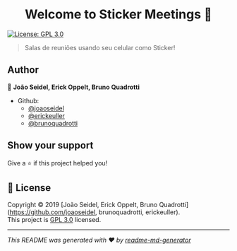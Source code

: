 <h1 align="center">Welcome to Sticker Meetings 👋</h1>
<p>
  <a href="https://github.com/erickeuller/sticker-meetings/blob/master/LICENSE" target="_blank">
    <img alt="License: GPL 3.0" src="https://img.shields.io/badge/License-GPL 3.0-yellow.svg" />
  </a>
</p>

> Salas de reuniões usando seu celular como Sticker!

## Author

👤 **João Seidel, Erick Oppelt, Bruno Quadrotti**

* Github: 
    - [@joaoseidel](https://github.com/joaoseidel)
    - [@erickeuller](https://github.com/erickeuller)
    - [@brunoquadrotti](https://github.com/brunoquadrotti)

## Show your support

Give a ⭐️ if this project helped you!

## 📝 License

Copyright © 2019 [João Seidel, Erick Oppelt, Bruno Quadrotti](https://github.com/joaoseidel, brunoquadrotti, erickeuller).<br />
This project is [GPL 3.0](https://github.com/erickeuller/sticker-meetings/blob/master/LICENSE) licensed.

***
_This README was generated with ❤️ by [readme-md-generator](https://github.com/kefranabg/readme-md-generator)_

